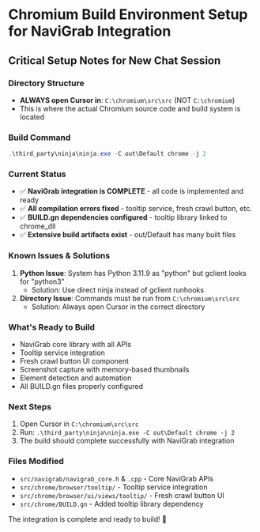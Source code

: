 # Chromium Build Environment Setup for NaviGrab Integration

## Critical Setup Notes for New Chat Session

### Directory Structure
- **ALWAYS open Cursor in**: `C:\chromium\src\src` (NOT `C:\chromium`)
- This is where the actual Chromium source code and build system is located

### Build Command
```powershell
.\third_party\ninja\ninja.exe -C out\Default chrome -j 2
```

### Current Status
- ✅ **NaviGrab integration is COMPLETE** - all code is implemented and ready
- ✅ **All compilation errors fixed** - tooltip service, fresh crawl button, etc.
- ✅ **BUILD.gn dependencies configured** - tooltip library linked to chrome_dll
- ✅ **Extensive build artifacts exist** - out/Default has many built files

### Known Issues & Solutions
1. **Python Issue**: System has Python 3.11.9 as "python" but gclient looks for "python3"
   - Solution: Use direct ninja instead of gclient runhooks
2. **Directory Issue**: Commands must be run from `C:\chromium\src\src`
   - Solution: Always open Cursor in the correct directory

### What's Ready to Build
- NaviGrab core library with all APIs
- Tooltip service integration
- Fresh crawl button UI component
- Screenshot capture with memory-based thumbnails
- Element detection and automation
- All BUILD.gn files properly configured

### Next Steps
1. Open Cursor in `C:\chromium\src\src`
2. Run: `.\third_party\ninja\ninja.exe -C out\Default chrome -j 2`
3. The build should complete successfully with NaviGrab integration

### Files Modified
- `src/navigrab/navigrab_core.h` & `.cpp` - Core NaviGrab APIs
- `src/chrome/browser/tooltip/` - Tooltip service integration
- `src/chrome/browser/ui/views/tooltip/` - Fresh crawl button UI
- `src/chrome/BUILD.gn` - Added tooltip library dependency

The integration is complete and ready to build! 🚀

